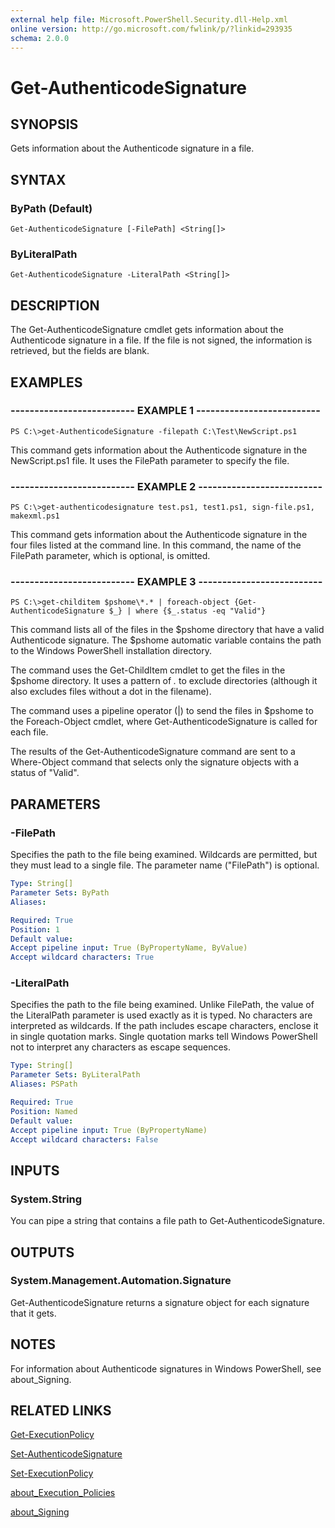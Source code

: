 ```yaml
---
external help file: Microsoft.PowerShell.Security.dll-Help.xml
online version: http://go.microsoft.com/fwlink/p/?linkid=293935
schema: 2.0.0
---
```


# Get-AuthenticodeSignature
## SYNOPSIS
Gets information about the Authenticode signature in a file.

## SYNTAX

### ByPath (Default)
```
Get-AuthenticodeSignature [-FilePath] <String[]>
```

### ByLiteralPath
```
Get-AuthenticodeSignature -LiteralPath <String[]>
```

## DESCRIPTION
The Get-AuthenticodeSignature cmdlet gets information about the Authenticode signature in a file.
If the file is not signed, the information is retrieved, but the fields are blank.

## EXAMPLES

### -------------------------- EXAMPLE 1 --------------------------
```
PS C:\>get-AuthenticodeSignature -filepath C:\Test\NewScript.ps1
```

This command gets information about the Authenticode signature in the NewScript.ps1 file.
It uses the FilePath parameter to specify the file.

### -------------------------- EXAMPLE 2 --------------------------
```
PS C:\>get-authenticodesignature test.ps1, test1.ps1, sign-file.ps1, makexml.ps1
```

This command gets information about the Authenticode signature in the four files listed at the command line.
In this command, the name of the FilePath parameter, which is optional, is omitted.

### -------------------------- EXAMPLE 3 --------------------------
```
PS C:\>get-childitem $pshome\*.* | foreach-object {Get-AuthenticodeSignature $_} | where {$_.status -eq "Valid"}
```

This command lists all of the files in the $pshome directory that have a valid Authenticode signature.
The $pshome automatic variable contains the path to the Windows PowerShell installation directory.

The command uses the Get-ChildItem cmdlet to get the files in the $pshome directory.
It uses a pattern of *.* to exclude directories (although it also excludes files without a dot in the filename).

The command uses a pipeline operator (|) to send the files in $pshome to the Foreach-Object cmdlet, where Get-AuthenticodeSignature is called for each file.

The results of the Get-AuthenticodeSignature command are sent to a Where-Object command that selects only the signature objects with a status of "Valid".

## PARAMETERS

### -FilePath
Specifies the path to the file being examined.
Wildcards are permitted, but they must lead to a single file.
The parameter name ("FilePath") is optional.

```yaml
Type: String[]
Parameter Sets: ByPath
Aliases: 

Required: True
Position: 1
Default value: 
Accept pipeline input: True (ByPropertyName, ByValue)
Accept wildcard characters: True
```

### -LiteralPath
Specifies the path to the file being examined.
Unlike FilePath, the value of the LiteralPath parameter is used exactly as it is typed.
No characters are interpreted as wildcards.
If the path includes escape characters, enclose it in single quotation marks.
Single quotation marks tell Windows PowerShell not to interpret any characters as escape sequences.

```yaml
Type: String[]
Parameter Sets: ByLiteralPath
Aliases: PSPath

Required: True
Position: Named
Default value: 
Accept pipeline input: True (ByPropertyName)
Accept wildcard characters: False
```

## INPUTS

### System.String
You can pipe a string that contains a file path to Get-AuthenticodeSignature.

## OUTPUTS

### System.Management.Automation.Signature
Get-AuthenticodeSignature returns a signature object for each signature that it gets.

## NOTES
For information about Authenticode signatures in Windows PowerShell, see about_Signing.

## RELATED LINKS

[Get-ExecutionPolicy]()

[Set-AuthenticodeSignature]()

[Set-ExecutionPolicy]()

[about_Execution_Policies]()

[about_Signing]()

